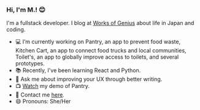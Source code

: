 ### Hi, I'm M.! 😊

I'm a fullstack developer. I blog at [Works of Genius](https://www.worksofgenius.org) about life in Japan and coding.

- 💻 I’m currently working on Pantry, an app to prevent food waste, Kitchen Cart, an app to connect food trucks and local communities, Toilet's, an app to globally improve access to toilets, and several prototypes.
- 📚 Recently, I've been learning React and Python.
- 📝 Ask me about improving your UX through better writing.
- 📺 [Watch](https://www.youtube.com/watch?v=Zl-D6htsWBA&list=WL&index=9&t=3649s) my demo of Pantry.
- 👋 Contact me [here](https://www.marisancassidy.com).
- 😄 Pronouns: She/Her
